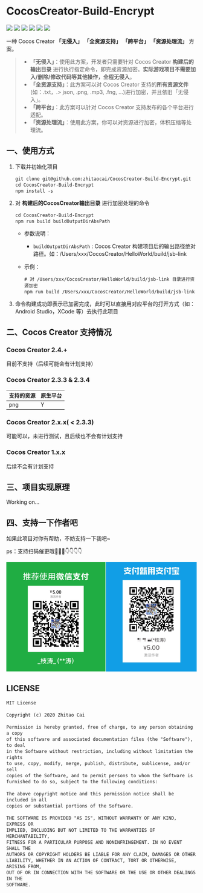 # CocosCreator-Build-Encrypt

[![](https://img.shields.io/badge/Release-0.1.0-orange.svg)](CHANGELOG.md)
[![](https://img.shields.io/badge/Support-Cocos%20Creator%202.3.3-brightgreen.svg)](http://www.cocos.com/creator)
[![](https://img.shields.io/badge/Support-Cocos%20Creator%202.3.4-brightgreen.svg)](http://www.cocos.com/creator)
[![](https://img.shields.io/badge/Unknown%20Support-Cocos%20Creator%202.x.x-lightgrey.svg)](http://www.cocos.com/creator)
[![](https://img.shields.io/badge/Not%20Support-Cocos%20Creator%202.4.+-red.svg)](http://www.cocos.com/creator)
[![](https://img.shields.io/badge/Not%20Support-Cocos%20Creator%201.x.x-red.svg)](http://www.cocos.com/creator)


一种 Cocos Creator **「无侵入」** **「全资源支持」** **「跨平台」** **「资源处理流」** 方案。

> * **「无侵入」**：使用此方案，开发者只需要针对 Cocos Creator **构建后的输出目录** 进行执行指定命令，即完成资源加密。**实际游戏项目不需要加入/删除/修改代码等其他操作，全程无侵入**。
> * **「全资源支持」**：此方案可以对 Cocos Creator 支持的**所有资源文件** (如：.txt，.> json, .png, .mp3, .fng, ...)进行加密，并且依旧「无侵入」。
> * **「跨平台」**：此方案可以针对 Cocos  Creator 支持发布的各个平台进行适配。
> * **「资源处理流」**：使用此方案，你可以对资源进行加密，体积压缩等处理流。

## 一、使用方式

1. 下载并初始化项目

    ````
    git clone git@github.com:zhitaocai/CocosCreator-Build-Encrypt.git
    cd CocosCreator-Build-Encrypt
    npm install -s 
    ````

2. 对 **构建后的CocosCreator输出目录** 进行加密处理的命令

    ```
    cd CocosCreator-Build-Encrypt
    npm run build buildOutputDirAbsPath
    ```

    * 参数说明：

      * `buildOutputDirAbsPath` : Cocos Creator 构建项目后的输出路径绝对路径。如：/Users/xxx/CocosCreator/HelloWorld/build/jsb-link


    * 示例：

        ```
        # 对 /Users/xxx/CocosCreator/HelloWorld/build/jsb-link 目录进行资源加密
        npm run build /Users/xxx/CocosCreator/HelloWorld/build/jsb-link
        ```

3. 命令构建成功即表示已加密完成，此时可以直接用对应平台的打开方式（如：Android Studio，XCode 等）去执行此项目

## 二、Cocos Creator 支持情况

### Cocos Creator 2.4.+

目前不支持（后续可能会有计划支持）

### Cocos Creator 2.3.3 & 2.3.4

| 支持的资源 | 原生平台 |
| ---------- | -------- |
| png        | Y        |

### Cocos Creator 2.x.x( < 2.3.3)

可能可以，未进行测试，且后续也不会有计划支持

### Cocos Creator 1.x.x

后续不会有计划支持

## 三、项目实现原理

Working on...

## 四、支持一下作者吧

如果此项目对你有帮助，不妨支持一下我吧~

ps：支持扫码催更哦🤣🤣🤣👇👇👇👇

![](static/PAY.png)


## LICENSE

    MIT License

    Copyright (c) 2020 Zhitao Cai

    Permission is hereby granted, free of charge, to any person obtaining a copy
    of this software and associated documentation files (the "Software"), to deal
    in the Software without restriction, including without limitation the rights
    to use, copy, modify, merge, publish, distribute, sublicense, and/or sell
    copies of the Software, and to permit persons to whom the Software is
    furnished to do so, subject to the following conditions:

    The above copyright notice and this permission notice shall be included in all
    copies or substantial portions of the Software.

    THE SOFTWARE IS PROVIDED "AS IS", WITHOUT WARRANTY OF ANY KIND, EXPRESS OR
    IMPLIED, INCLUDING BUT NOT LIMITED TO THE WARRANTIES OF MERCHANTABILITY,
    FITNESS FOR A PARTICULAR PURPOSE AND NONINFRINGEMENT. IN NO EVENT SHALL THE
    AUTHORS OR COPYRIGHT HOLDERS BE LIABLE FOR ANY CLAIM, DAMAGES OR OTHER
    LIABILITY, WHETHER IN AN ACTION OF CONTRACT, TORT OR OTHERWISE, ARISING FROM,
    OUT OF OR IN CONNECTION WITH THE SOFTWARE OR THE USE OR OTHER DEALINGS IN THE
    SOFTWARE.
